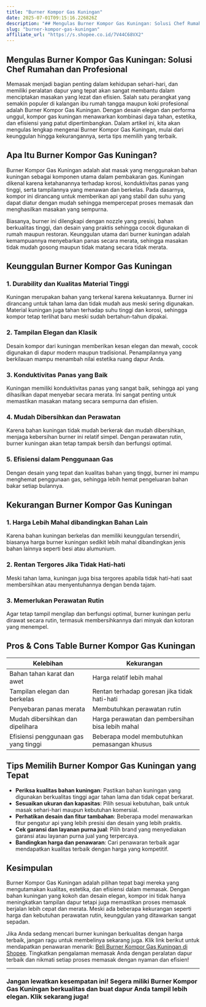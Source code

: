 ```yaml
---
title: "Burner Kompor Gas Kuningan"
date: 2025-07-01T09:15:16.226826Z
description: "## Mengulas Burner Kompor Gas Kuningan: Solusi Chef Rumahan dan Profesional..."
slug: "burner-kompor-gas-kuningan"
affiliate_url: "https://s.shopee.co.id/7V44C68VX2"
---
```

## Mengulas Burner Kompor Gas Kuningan: Solusi Chef Rumahan dan Profesional

Memasak menjadi bagian penting dalam kehidupan sehari-hari, dan memiliki peralatan dapur yang tepat akan sangat membantu dalam menciptakan masakan yang lezat dan efisien. Salah satu perangkat yang semakin populer di kalangan ibu rumah tangga maupun koki profesional adalah Burner Kompor Gas Kuningan. Dengan desain elegan dan performa unggul, kompor gas kuningan menawarkan kombinasi daya tahan, estetika, dan efisiensi yang patut dipertimbangkan. Dalam artikel ini, kita akan mengulas lengkap mengenai Burner Kompor Gas Kuningan, mulai dari keunggulan hingga kekurangannya, serta tips memilih yang terbaik.

## Apa Itu Burner Kompor Gas Kuningan?

Burner Kompor Gas Kuningan adalah alat masak yang menggunakan bahan kuningan sebagai komponen utama dalam pembakaran gas. Kuningan dikenal karena ketahanannya terhadap korosi, konduktivitas panas yang tinggi, serta tampilannya yang menawan dan berkelas. Pada dasarnya, kompor ini dirancang untuk memberikan api yang stabil dan suhu yang dapat diatur dengan mudah sehingga mempercepat proses memasak dan menghasilkan masakan yang sempurna.

Biasanya, burner ini dilengkapi dengan nozzle yang presisi, bahan berkualitas tinggi, dan desain yang praktis sehingga cocok digunakan di rumah maupun restoran. Keunggulan utama dari burner kuningan adalah kemampuannya menyebarkan panas secara merata, sehingga masakan tidak mudah gosong maupun tidak matang secara tidak merata.

## Keunggulan Burner Kompor Gas Kuningan

### 1. Durability dan Kualitas Material Tinggi

Kuningan merupakan bahan yang terkenal karena kekuatannya. Burner ini dirancang untuk tahan lama dan tidak mudah aus meski sering digunakan. Material kuningan juga tahan terhadap suhu tinggi dan korosi, sehingga kompor tetap terlihat baru meski sudah bertahun-tahun dipakai.

### 2. Tampilan Elegan dan Klasik

Desain kompor dari kuningan memberikan kesan elegan dan mewah, cocok digunakan di dapur modern maupun tradisional. Penampilannya yang berkilauan mampu menambah nilai estetika ruang dapur Anda.

### 3. Konduktivitas Panas yang Baik

Kuningan memiliki konduktivitas panas yang sangat baik, sehingga api yang dihasilkan dapat menyebar secara merata. Ini sangat penting untuk memastikan masakan matang secara sempurna dan efisien.

### 4. Mudah Dibersihkan dan Perawatan

Karena bahan kuningan tidak mudah berkerak dan mudah dibersihkan, menjaga kebersihan burner ini relatif simpel. Dengan perawatan rutin, burner kuningan akan tetap tampak bersih dan berfungsi optimal.

### 5. Efisiensi dalam Penggunaan Gas

Dengan desain yang tepat dan kualitas bahan yang tinggi, burner ini mampu menghemat penggunaan gas, sehingga lebih hemat pengeluaran bahan bakar setiap bulannya.

## Kekurangan Burner Kompor Gas Kuningan

### 1. Harga Lebih Mahal dibandingkan Bahan Lain

Karena bahan kuningan berkelas dan memiliki keunggulan tersendiri, biasanya harga burner kuningan sedikit lebih mahal dibandingkan jenis bahan lainnya seperti besi atau alumunium.

### 2. Rentan Tergores Jika Tidak Hati-hati

Meski tahan lama, kuningan juga bisa tergores apabila tidak hati-hati saat membersihkan atau menyentuhannya dengan benda tajam.

### 3. Memerlukan Perawatan Rutin

Agar tetap tampil mengilap dan berfungsi optimal, burner kuningan perlu dirawat secara rutin, termasuk membersihkannya dari minyak dan kotoran yang menempel.

## Pros & Cons Table Burner Kompor Gas Kuningan

| Kelebihan                                    | Kekurangan                                               |
|----------------------------------------------|-----------------------------------------------------------|
| Bahan tahan karat dan awet                   | Harga relatif lebih mahal                                |
| Tampilan elegan dan berkelas                | Rentan terhadap goresan jika tidak hati-hati             |
| Penyebaran panas merata                     | Membutuhkan perawatan rutin                              |
| Mudah dibersihkan dan dipelihara           | Harga perawatan dan pembersihan bisa lebih mahal        |
| Efisiensi penggunaan gas yang tinggi        | Beberapa model membutuhkan pemasangan khusus             |

## Tips Memilih Burner Kompor Gas Kuningan yang Tepat

- **Periksa kualitas bahan kuningan**: Pastikan bahan kuningan yang digunakan berkualitas tinggi agar tahan lama dan tidak cepat berkarat.
- **Sesuaikan ukuran dan kapasitas**: Pilih sesuai kebutuhan, baik untuk masak sehari-hari maupun kebutuhan komersial.
- **Perhatikan desain dan fitur tambahan**: Beberapa model menawarkan fitur pengatur api yang lebih presisi dan desain yang lebih praktis.
- **Cek garansi dan layanan purna jual**: Pilih brand yang menyediakan garansi atau layanan purna jual yang terpercaya.
- **Bandingkan harga dan penawaran**: Cari penawaran terbaik agar mendapatkan kualitas terbaik dengan harga yang kompetitif.

## Kesimpulan

Burner Kompor Gas Kuningan adalah pilihan tepat bagi mereka yang mengutamakan kualitas, estetika, dan efisiensi dalam memasak. Dengan bahan kuningan yang kokoh dan desain elegan, kompor ini tidak hanya meningkatkan tampilan dapur tetapi juga memastikan proses memasak berjalan lebih cepat dan merata. Meski ada beberapa kekurangan seperti harga dan kebutuhan perawatan rutin, keunggulan yang ditawarkan sangat sepadan.

Jika Anda sedang mencari burner kuningan berkualitas dengan harga terbaik, jangan ragu untuk membelinya sekarang juga. Klik link berikut untuk mendapatkan penawaran menarik: [Beli Burner Kompor Gas Kuningan di Shopee](https://s.shopee.co.id/7V44C68VX2). Tingkatkan pengalaman memasak Anda dengan peralatan dapur terbaik dan nikmati setiap proses memasak dengan nyaman dan efisien!

---

### Jangan lewatkan kesempatan ini! Segera miliki Burner Kompor Gas Kuningan berkualitas dan buat dapur Anda tampil lebih elegan. Klik sekarang juga!